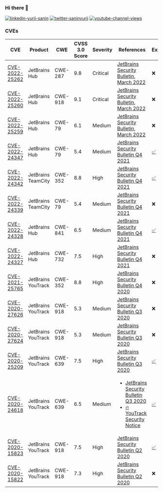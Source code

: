### Hi there 👋

[![linkedin-yurii-sanin](https://img.shields.io/badge/Yurii%20Sanin-blue?style=flat-square&logo=linkedin&logoColor=white&link=https://www.linkedin.com/in/yuriisanin)](https://www.linkedin.com/in/yuriisanin)
[![twitter-saninyurii](https://img.shields.io/twitter/follow/saninyurii?style=social)](https://twitter.com/SaninYurii)
[![youtube-channel-views](https://img.shields.io/youtube/channel/views/UCLN2EvGxtnucEdrI21PmJZg?style=social)](https://www.youtube.com/channel/UCLN2EvGxtnucEdrI21PmJZg)

### CVEs

| CVE | Product | CWE | CVSS 3.0 Score | Severity | References | Exploit |
| --- | ------- | --- | -------------- | -------- | ---------- | ------- |
| [CVE-2022-25262](https://nvd.nist.gov/vuln/detail/CVE-2022-25262) | JetBrains Hub | CWE-287 | 9.8 | Critical | [JetBrains Security Bulletin, March 2022](https://www.jetbrains.com/privacy-security/issues-fixed/) | ❌ |
| [CVE-2022-25260](https://nvd.nist.gov/vuln/detail/CVE-2022-25260) | JetBrains Hub | CWE-918 | 9.1 | Critical | [JetBrains Security Bulletin, March 2022](https://www.jetbrains.com/privacy-security/issues-fixed/) | ❌ |
| [CVE-2022-25259](https://nvd.nist.gov/vuln/detail/CVE-2022-25259) | JetBrains Hub | CWE-79 | 6.1 | Medium | [JetBrains Security Bulletin, March 2022](https://www.jetbrains.com/privacy-security/issues-fixed/) | ❌ |
| [CVE-2022-24347](https://nvd.nist.gov/vuln/detail/CVE-2022-24347) | JetBrains Hub | CWE-79 | 5.4 | Medium | [JetBrains Security Bulletin Q4 2021](https://blog.jetbrains.com/blog/2022/02/08/jetbrains-security-bulletin-q4-2021/) | [✅](https://github.com/yuriisanin/cve-exploits/tree/main/CVE-2022-24347) |
| [CVE-2022-24342](https://nvd.nist.gov/vuln/detail/CVE-2022-24342) | JetBrains TeamCity | CWE-352 | 8.8 | High | [JetBrains Security Bulletin Q4 2021](https://blog.jetbrains.com/blog/2022/02/08/jetbrains-security-bulletin-q4-2021/) | [✅](https://github.com/yuriisanin/cve-exploits/tree/main/CVE-2022-24342) |
| [CVE-2022-24339](https://nvd.nist.gov/vuln/detail/CVE-2022-24339) | JetBrains TeamCity | CWE-79 | 5.4 | Medium | [JetBrains Security Bulletin Q4 2021](https://blog.jetbrains.com/blog/2022/02/08/jetbrains-security-bulletin-q4-2021/) | ❌ |
| [CVE-2022-24328](https://nvd.nist.gov/vuln/detail/CVE-2022-24328) | JetBrains Hub | CWE-841 | 6.5 | Medium | [JetBrains Security Bulletin Q4 2021](https://blog.jetbrains.com/blog/2022/02/08/jetbrains-security-bulletin-q4-2021/) | [✅](https://github.com/yuriisanin/cve-exploits/blob/main/CVE-2022-24328) |
| [CVE-2022-24327](https://nvd.nist.gov/vuln/detail/CVE-2022-24327) | JetBrains Hub | CWE-732 | 7.5 | High | [JetBrains Security Bulletin Q4 2021](https://blog.jetbrains.com/blog/2022/02/08/jetbrains-security-bulletin-q4-2021/) | ❌ |
| [CVE-2021-25765](https://nvd.nist.gov/vuln/detail/CVE-2021-25765) | JetBrains YouTrack | CWE-352 | 8.8 | High | [JetBrains Security Bulletin Q4 2020](https://blog.jetbrains.com/blog/2021/02/03/jetbrains-security-bulletin-q4-2020/) | ❌ |
| [CVE-2020-27626](https://nvd.nist.gov/vuln/detail/CVE-2020-27626) | JetBrains YouTrack | CWE-918 | 5.3 | Medium | [JetBrains Security Bulletin Q3 2020](https://blog.jetbrains.com/2020/11/16/jetbrains-security-bulletin-q3-2020/) | ❌ |
| [CVE-2020-27624](https://nvd.nist.gov/vuln/detail/CVE-2020-27624) | JetBrains YouTrack | CWE-918 | 5.3 | Medium | [JetBrains Security Bulletin Q3 2020](https://blog.jetbrains.com/2020/11/16/jetbrains-security-bulletin-q3-2020/) | ❌ |
| [CVE-2020-25209](https://nvd.nist.gov/vuln/detail/CVE-2020-25209) | JetBrains YouTrack | CWE-639 | 7.5 | High | [JetBrains Security Bulletin Q3 2020](https://blog.jetbrains.com/2020/11/16/jetbrains-security-bulletin-q3-2020/) | [✅](https://github.com/yuriisanin/cve-exploits/blob/main/CVE-2020-25209) |
| [CVE-2020-24618](https://nvd.nist.gov/vuln/detail/CVE-2020-24618) | JetBrains YouTrack | CWE-639 | 6.5 | Medium | <ul><li>[JetBrains Security Bulletin Q3 2020](https://blog.jetbrains.com/2020/11/16/jetbrains-security-bulletin-q3-2020/)</li><li>[🔥 YouTrack Security Notice](https://blog.jetbrains.com/youtrack/2020/09/youtrack-security-update/)</li></ul> | [✅](https://github.com/yuriisanin/cve-exploits/blob/main/CVE-2020-24618) |
| [CVE-2020-15823](https://nvd.nist.gov/vuln/detail/CVE-2020-15823) | JetBrains YouTrack | CWE-918 | 7.5 | High | [JetBrains Security Bulletin Q2 2020](https://blog.jetbrains.com/blog/2020/08/06/jetbrains-security-bulletin-q2-2020/) | [✅](https://github.com/yuriisanin/cve-exploits/tree/main/CVE-2020-15823) |
| [CVE-2020-15822](https://nvd.nist.gov/vuln/detail/CVE-2020-15822) | JetBrains YouTrack | CWE-918 | 7.3 | High | [JetBrains Security Bulletin Q2 2020](https://blog.jetbrains.com/blog/2020/08/06/jetbrains-security-bulletin-q2-2020/) | ❌ |

